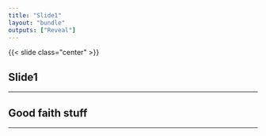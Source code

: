 ```yaml
---
title: "Slide1"
layout: "bundle"
outputs: ["Reveal"]
---
```


{{< slide class="center" >}}
## Slide1

---

## Good faith stuff

---